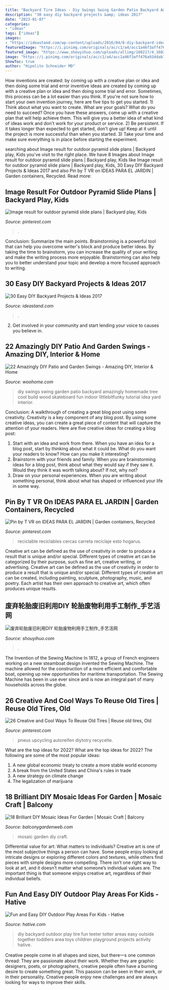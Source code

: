 ```yaml
---
title: "Backyard Tire Ideas - Diy Swings Swing Garden Patio Backyard Amazingly Homemade Tree Cool Build Wood Skateboard Fun Indoor Littlebitfunky Tutorial Idea Yard Interior"
description: "30 easy diy backyard projects &amp; ideas 2017"
date: "2023-01-07"
categories:
- "ideas"
tags: ["ideas"]
images:
- "https://ideastand.com/wp-content/uploads/2016/04/8-diy-backyard-ideas.jpg"
featuredImage: "https://i.pinimg.com/originals/ac/c1/a4/acc1a46f3aff476a93ddab7948633c9c.jpg"
featured_image: "https://www.shouyihuo.com/uploads/allimg/160217/4_160217121951_4.jpg"
image: "https://i.pinimg.com/originals/ac/c1/a4/acc1a46f3aff476a93ddab7948633c9c.jpg"
ShowToc: true
author: "Hipolito Schneider MD"
---
```



How inventions are created: by coming up with a creative plan or idea and then doing some trial and error
inventive ideas are created by coming up with a creative plan or idea and then doing some trial and error. Sometimes, this process can be a lot easier than you think. If you're not sure how to start your own invention journey, here are five tips to get you started. 1) Think about what you want to create. What are your goals? What do you need to succeed? Once you have these answers, come up with a creative plan that will help achieve them. This will give you a better idea of what kind of ideas work and don't work for your product or service. 2) Be persistent. If it takes longer than expected to get started, don't give up! Keep at it until the project is more successful than when you started. 3) Take your time and make sure everything is in place before starting the experiment.

	

		
searching about Image result for outdoor pyramid slide plans | Backyard play, Kids you've visit to the right place. We have 8 Images about Image result for outdoor pyramid slide plans | Backyard play, Kids like Image result for outdoor pyramid slide plans | Backyard play, Kids, 30 Easy DIY Backyard Projects &amp; Ideas 2017 and also Pin by T VR on IDEAS PARA EL JARDIN | Garden containers, Recycled. Read more:
		
    
## Image Result For Outdoor Pyramid Slide Plans | Backyard Play, Kids

<img loading=lazy src="https://i.pinimg.com/736x/0d/d0/7e/0dd07e673e13a9a53d637736611e0f35.jpg" onerror="this.onerror=null;this.src='https://tse2.mm.bing.net/th?id=OIP.g8P7OmtLXat66woqYsIamAHaGG&amp;pid=15.1';" alt="Image result for outdoor pyramid slide plans | Backyard play, Kids">

_Source: pinterest.com_

>. 

	

Conclusion: Summarize the main points.
Brainstorming is a powerful tool that can help you overcome writer's block and produce better ideas. By taking the time to brainstorm, you can increase the quality of your writing and make the writing process more enjoyable. Brainstorming can also help you to better understand your topic and develop a more focused approach to writing.

    
## 30 Easy DIY Backyard Projects &amp; Ideas 2017

<img loading=lazy src="https://ideastand.com/wp-content/uploads/2016/04/8-diy-backyard-ideas.jpg" onerror="this.onerror=null;this.src='https://tse1.mm.bing.net/th?id=OIP.25mst-Gu_AtC7j2WHAGvLgHaLH&amp;pid=15.1';" alt="30 Easy DIY Backyard Projects &amp; Ideas 2017">

_Source: ideastand.com_

>. 

	

2. Get involved in your community and start lending your voice to causes you believe in.

    
## 22 Amazingly DIY Patio And Garden Swings - Amazing DIY, Interior &amp; Home

<img loading=lazy src="http://www.woohome.com/wp-content/uploads/2014/12/diy-swing-ideas-10.jpg" onerror="this.onerror=null;this.src='https://tse3.mm.bing.net/th?id=OIP.2Dxam2ZvDM_ESeI4jCTIAgHaKj&amp;pid=15.1';" alt="22 Amazingly DIY Patio and Garden Swings - Amazing DIY, Interior &amp; Home">

_Source: woohome.com_

>diy swings swing garden patio backyard amazingly homemade tree cool build wood skateboard fun indoor littlebitfunky tutorial idea yard interior. 

	

Conclusion: A walkthrough of creating a great blog post using some creativity.
Creativity is a key component of any blog post. By using some creative ideas, you can create a great piece of content that will capture the attention of your readers. Here are five creative ideas for creating a blog post: 
1. Start with an idea and work from there. When you have an idea for a blog post, start by thinking about what it could be. What do you want your readers to know? How can you make it interesting? 
2. Brainstorm with your friends and family. When you are brainstorming ideas for a blog post, think about what they would say if they saw it. Would they think it was worth talking about? If not, why not? 
3. Draw on your personal experiences. When you are writing about something personal, think about what has shaped or influenced your life in some way.

    
## Pin By T VR On IDEAS PARA EL JARDIN | Garden Containers, Recycled

<img loading=lazy src="https://i.pinimg.com/736x/bb/e0/b9/bbe0b9870a6198025a9564c37828f645--ideas-para.jpg" onerror="this.onerror=null;this.src='https://tse2.mm.bing.net/th?id=OIP.nr_xYGO5FlHuWKDuxRMq_AHaFC&amp;pid=15.1';" alt="Pin by T VR on IDEAS PARA EL JARDIN | Garden containers, Recycled">

_Source: pinterest.com_

>reciclable reciclables cercas carreta reciclaje esto hogarus. 

	

Creative art can be defined as the use of creativity in order to produce a result that is unique and/or special. Different types of creative art can be categorized by their purpose, such as fine art, creative writing, or advertising.
Creative art can be defined as the use of creativity in order to produce a result that is unique and/or special. Different types of creative art can be created, including painting, sculpture, photography, music, and poetry. Each artist has their own approach to creative art, which often produces unique results.

    
## 废弃轮胎废旧利用DIY 轮胎废物利用手工制作_手艺活网

<img loading=lazy src="https://www.shouyihuo.com/uploads/allimg/160217/4_160217121951_4.jpg" onerror="this.onerror=null;this.src='https://tse2.mm.bing.net/th?id=OIP.-NQjDlGP0_gPTRLqaM_96QHaIe&amp;pid=15.1';" alt="废弃轮胎废旧利用DIY 轮胎废物利用手工制作_手艺活网">

_Source: shouyihuo.com_

>. 

	

The Invention of the Sewing Machine
In 1812, a group of French engineers working on a new steamboat design invented the Sewing Machine. The machine allowed for the construction of a more efficient and comfortable boat, opening up new opportunities for maritime transportation. The Sewing Machine has been in use ever since and is now an integral part of many households across the globe.

    
## 26 Creative And Cool Ways To Reuse Old Tires | Reuse Old Tires, Old

<img loading=lazy src="https://i.pinimg.com/originals/ac/c1/a4/acc1a46f3aff476a93ddab7948633c9c.jpg" onerror="this.onerror=null;this.src='https://tse3.mm.bing.net/th?id=OIP.WpzVwo55U78JOJvl4_QqfwHaNV&amp;pid=15.1';" alt="26 Creative and Cool Ways To Reuse Old Tires | Reuse old tires, Old">

_Source: pinterest.com_

>pneus upcycling autoreifen diytotry recycelte. 

	

What are the top ideas for 2022?
What are the top ideas for 2022? The following are some of the most popular ideas: 
1. A new global economic treaty to create a more stable world economy 
2. A break from the United States and China's rules in trade 
3. A new strategy on climate change 
4. The legalization of marijuana 

    
## 18 Brilliant DIY Mosaic Ideas For Garden | Mosaic Craft | Balcony

<img loading=lazy src="http://balconygardenweb.com/wp-content/uploads/2016/05/Mosaic-garden-art.jpg" onerror="this.onerror=null;this.src='https://tse3.mm.bing.net/th?id=OIP.2Q-9atjVc1RmuJJXhqUwbwHaLD&amp;pid=15.1';" alt="18 Brilliant DIY Mosaic Ideas For Garden | Mosaic Craft | Balcony">

_Source: balconygardenweb.com_

>mosaic garden diy craft. 

	

Differential value for art: What matters to individuals?
Creative art is one of the most subjective things a person can have. Some people enjoy looking at intricate designs or exploring different colors and textures, while others find pieces with simple designs more compelling. There isn’t one right way to look at art, and it doesn’t matter what someone’s individual values are. The important thing is that someone enjoys creative art, regardless of their individual beliefs.

    
## Fun And Easy DIY Outdoor Play Areas For Kids - Hative

<img loading=lazy src="https://hative.com/wp-content/uploads/2016/03/outdoor-play-areas/10-outdoor-play-areas.jpg" onerror="this.onerror=null;this.src='https://tse4.mm.bing.net/th?id=OIP.2nO3haWnhEot-N4f5rjpdgHaLo&amp;pid=15.1';" alt="Fun and Easy DIY Outdoor Play Areas For Kids - Hative">

_Source: hative.com_

>diy backyard outdoor play tire fun teeter totter areas easy outside together toddlers area toys children playground projects activity hative. 

	

Creative people come in all shapes and sizes, but there一s one common thread: They are passionate about their work. Whether they are graphic designers, poets, or photographers, creative people often have a burning desire to create something great. This passion can be seen in their work, or in their personality. Creative people enjoy new challenges and are always looking for ways to improve their skills.

